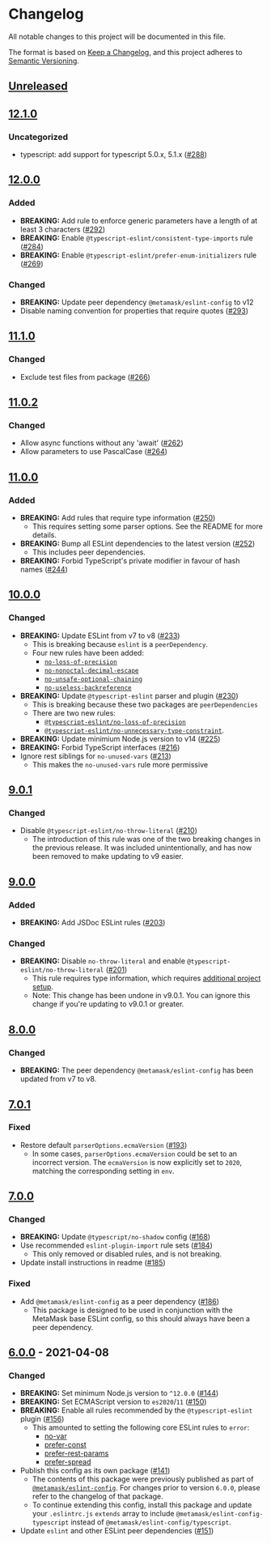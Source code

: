 # Changelog
All notable changes to this project will be documented in this file.

The format is based on [Keep a Changelog](https://keepachangelog.com/en/1.0.0/),
and this project adheres to [Semantic Versioning](https://semver.org/spec/v2.0.0.html).

## [Unreleased]

## [12.1.0]
### Uncategorized
- typescript: add support for typescript 5.0.x, 5.1.x ([#288](https://github.com/MetaMask/eslint-config/pull/288))

## [12.0.0]
### Added
- **BREAKING:** Add rule to enforce generic parameters have a length of at least 3 characters ([#292](https://github.com/MetaMask/eslint-config/pull/292))
- **BREAKING:** Enable `@typescript-eslint/consistent-type-imports` rule ([#284](https://github.com/MetaMask/eslint-config/pull/284))
- **BREAKING:** Enable `@typescript-eslint/prefer-enum-initializers` rule ([#269](https://github.com/MetaMask/eslint-config/pull/269))

### Changed
- **BREAKING:** Update peer dependency `@metamask/eslint-config` to v12
- Disable naming convention for properties that require quotes ([#293](https://github.com/MetaMask/eslint-config/pull/293))

## [11.1.0]
### Changed
- Exclude test files from package ([#266](https://github.com/MetaMask/eslint-config/pull/266))

## [11.0.2]
### Changed
- Allow async functions without any 'await' ([#262](https://github.com/MetaMask/eslint-config/pull/262))
- Allow parameters to use PascalCase ([#264](https://github.com/MetaMask/eslint-config/pull/264))

## [11.0.0]
### Added
- **BREAKING:** Add rules that require type information ([#250](https://github.com/MetaMask/eslint-config/pull/250))
  - This requires setting some parser options. See the README for more details.
- **BREAKING:** Bump all ESLint dependencies to the latest version ([#252](https://github.com/MetaMask/eslint-config/pull/252))
  - This includes peer dependencies.
- **BREAKING:** Forbid TypeScript's private modifier in favour of hash names ([#244](https://github.com/MetaMask/eslint-config/pull/244))

## [10.0.0]
### Changed
- **BREAKING:** Update ESLint from v7 to v8 ([#233](https://github.com/MetaMask/eslint-config/pull/233))
  - This is breaking because `eslint` is a `peerDependency`.
  - Four new rules have been added:
    - [`no-loss-of-precision`](https://eslint.org/docs/latest/rules/no-loss-of-precision)
    - [`no-nonoctal-decimal-escape`](https://eslint.org/docs/latest/rules/no-nonoctal-decimal-escape)
    - [`no-unsafe-optional-chaining`](https://eslint.org/docs/latest/rules/no-unsafe-optional-chaining)
    - [`no-useless-backreference`](https://eslint.org/docs/latest/rules/no-useless-backreference)
- **BREAKING:** Update `@typescript-eslint` parser and plugin ([#230](https://github.com/MetaMask/eslint-config/pull/230))
  - This is breaking because these two packages are `peerDependencies`
  - There are two new rules:
    - [`@typescript-eslint/no-loss-of-precision`](https://typescript-eslint.io/rules/no-loss-of-precision)
    - [`@typescript-eslint/no-unnecessary-type-constraint`](https://typescript-eslint.io/rules/no-unnecessary-type-constraint).
- **BREAKING:** Update minimium Node.js version to v14 ([#225](https://github.com/MetaMask/eslint-config/pull/225))
- **BREAKING:** Forbid TypeScript interfaces ([#216](https://github.com/MetaMask/eslint-config/pull/216))
- Ignore rest siblings for `no-unused-vars` ([#213](https://github.com/MetaMask/eslint-config/pull/213))
  - This makes the `no-unused-vars` rule more permissive

## [9.0.1]
### Changed
- Disable `@typescript-eslint/no-throw-literal` ([#210](https://github.com/MetaMask/eslint-config/pull/210))
  - The introduction of this rule was one of the two breaking changes in the previous release. It was included unintentionally, and has now been removed to make updating to v9 easier.

## [9.0.0]
### Added
- **BREAKING:** Add JSDoc ESLint rules ([#203](https://github.com/MetaMask/eslint-config/pull/203))

### Changed
- **BREAKING:** Disable `no-throw-literal` and enable `@typescript-eslint/no-throw-literal` ([#201](https://github.com/MetaMask/eslint-config/pull/201))
  - This rule requires type information, which requires [additional project setup](https://github.com/typescript-eslint/typescript-eslint/blob/master/docs/getting-started/linting/TYPED_LINTING.md).
  - Note: This change has been undone in v9.0.1. You can ignore this change if you're updating to v9.0.1 or greater.

## [8.0.0]
### Changed
- **BREAKING:** The peer dependency `@metamask/eslint-config` has been updated from v7 to v8.

## [7.0.1]
### Fixed
- Restore default `parserOptions.ecmaVersion` ([#193](https://github.com/MetaMask/eslint-config/pull/193))
  - In some cases, `parserOptions.ecmaVersion` could be set to an incorrect version.
  The `ecmaVersion` is now explicitly set to `2020`, matching the corresponding setting in `env`.

## [7.0.0]
### Changed
- **BREAKING:** Update `@typescript/no-shadow` config ([#168](https://github.com/MetaMask/eslint-config/pull/168))
- Use recommended `eslint-plugin-import` rule sets ([#184](https://github.com/MetaMask/eslint-config/pull/184))
  - This only removed or disabled rules, and is not breaking.
- Update install instructions in readme ([#185](https://github.com/MetaMask/eslint-config/pull/185))

### Fixed
- Add `@metamask/eslint-config` as a peer dependency ([#186](https://github.com/MetaMask/eslint-config/pull/186))
  - This package is designed to be used in conjunction with the MetaMask base ESLint config, so this should always have been a peer dependency.

## [6.0.0] - 2021-04-08
### Changed
- **BREAKING:** Set minimum Node.js version to `^12.0.0` ([#144](https://github.com/MetaMask/eslint-config/pull/144))
- **BREAKING:** Set ECMAScript version to `es2020`/`11` ([#150](https://github.com/MetaMask/eslint-config/pull/150))
- **BREAKING:** Enable all rules recommended by the `@typescript-eslint` plugin ([#156](https://github.com/MetaMask/eslint-config/pull/156))
  - This amounted to setting the following core ESLint rules to `error`:
    - [no-var](https://eslint.org/docs/7.0.0/rules/no-var)
    - [prefer-const](https://eslint.org/docs/7.0.0/rules/prefer-const)
    - [prefer-rest-params](https://eslint.org/docs/7.0.0/rules/prefer-rest-params)
    - [prefer-spread](https://eslint.org/docs/7.0.0/rules/prefer-spread)
- Publish this config as its own package ([#141](https://github.com/MetaMask/eslint-config/pull/141))
  - The contents of this package were previously published as part of [`@metamask/eslint-config`](https://npmjs.com/package/@metamask/eslint-config).
  For changes prior to version `6.0.0`, please refer to the changelog of that package.
  - To continue extending this config, install this package and update your `.eslintrc.js` `extends` array to include `@metamask/eslint-config-typescript` instead of `@metamask/eslint-config/typescript`.
- Update `eslint` and other ESLint peer dependencies ([#151](https://github.com/MetaMask/eslint-config/pull/151))

[Unreleased]: https://github.com/MetaMask/eslint-config/compare/v12.1.0...HEAD
[12.1.0]: https://github.com/MetaMask/eslint-config/compare/v12.0.0...v12.1.0
[12.0.0]: https://github.com/MetaMask/eslint-config/compare/v11.1.0...v12.0.0
[11.1.0]: https://github.com/MetaMask/eslint-config/compare/v11.0.2...v11.1.0
[11.0.2]: https://github.com/MetaMask/eslint-config/compare/v11.0.0...v11.0.2
[11.0.0]: https://github.com/MetaMask/eslint-config/compare/v10.0.0...v11.0.0
[10.0.0]: https://github.com/MetaMask/eslint-config/compare/v9.0.1...v10.0.0
[9.0.1]: https://github.com/MetaMask/eslint-config/compare/v9.0.0...v9.0.1
[9.0.0]: https://github.com/MetaMask/eslint-config/compare/v8.0.0...v9.0.0
[8.0.0]: https://github.com/MetaMask/eslint-config/compare/v7.0.1...v8.0.0
[7.0.1]: https://github.com/MetaMask/eslint-config/compare/v7.0.0...v7.0.1
[7.0.0]: https://github.com/MetaMask/eslint-config/compare/v6.0.0...v7.0.0
[6.0.0]: https://github.com/MetaMask/eslint-config/releases/tag/v6.0.0
